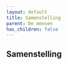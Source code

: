 ```yaml
---
layout: default
title: Samenstelling
parent: De mensen
has_children: false
---
```


## Samenstelling